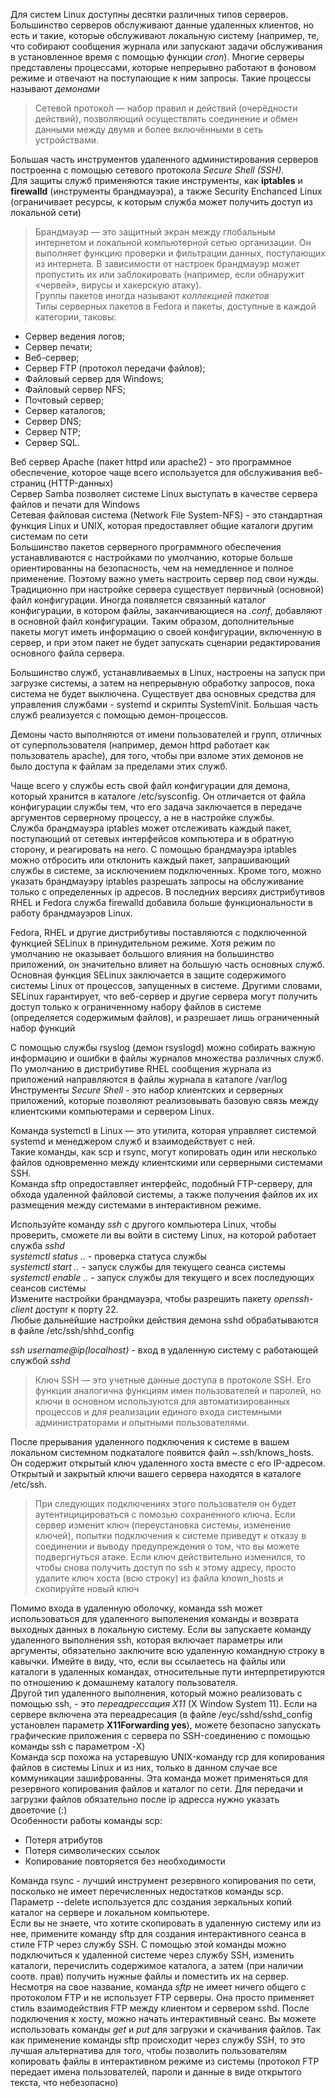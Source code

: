 Для систем Linux доступны десятки различных типов серверов. Большинство серверов обслуживают данные удаленных клиентов, но есть и такие, которые обслуживают локальную систему (например, те, что собирают сообщения журнала или запускают задачи обслуживания в установленное время с помощью функции _cron_). Многие серверы представлены процессами, которые непрерывно работают в фоновом режиме и отвечают на поступающие к ним запросы. Такие процессы называют _демонами_  
> Сетево́й протоко́л — набор правил и действий (очерёдности действий), позволяющий осуществлять соединение и обмен данными между двумя и более включёнными в сеть устройствами.  
  
Большая часть инструментов удаленного администирования серверов построенна с помощью сетевого протокола _Secure Shell (SSH)_.  
Для защиты служб применяются такие инструменты, как **iptables** и **firewalld** (инструменты брандмауэра), а также Security Enchanced Linux (ограничивает ресурсы, к которым служба может получить доступ из локальной сети)  
> Брандмауэр — это защитный экран между глобальным интернетом и локальной компьютерной сетью организации. Он выполняет функцию проверки и фильтрации данных, поступающих из интернета. В зависимости от настроек брандмауэр может пропустить их или заблокировать (например, если обнаружит «червей», вирусы и хакерскую атаку).  
Группы пакетов иногда называют _коллекцией пакетов_  
Типы серверных пакетов в Fedora и пакеты, доступные в каждой категории, таковы:
* Сервер ведения логов;  
* Сервер печати;  
* Веб-сервер;  
* Сервер FTP (протокол передачи файлов);  
* Файловый сервер для Windows;  
* Файловый сервер NFS;  
* Почтовый сервер;  
* Сервер каталогов;  
* Сервер DNS;  
* Сервер NTP;  
* Сервер SQL.  
  
Веб сервер Apache (пакет httpd или apache2) - это программное обеспечение, которое чаще всего используется для обслуживания веб-страниц (HTTP-данных)  
Сервер Samba позволяет системе Linux выступать в качестве сервера файлов и печати для Windows  
Сетевая файловая система (Network File System-NFS) - это стандартная функция Linux и UNIX, которая предоставляет общие каталоги другим системам по сети  
Большинство пакетов серверного программного обеспечения устанавливаются с настройками по умолчанию, которые больше ориентированны на безопасность, чем на немедленное и полное применение. Поэтому важно уметь настроить сервер под свои нужды. Традиционно при настройке сервера существует первичный (основной) файл конфигурации. Иногда появляется связанный каталог конфигурации, в котором файлы, заканчивающиеся на _.conf_, добавляют в основной файл конфигурации. Таким образом, дополнительные пакеты могут иметь информацию о своей конфигурации, включенную в сервер, и при этом пакет не будет запускать сценарии редактирования основного файла сервера.  

Большинство служб, устанавливаемых в Linux, настроены на запуск при загрузке системы, а затем на непрерывную обработку запросов, пока система не будет выключена. Существует два основных средства для управления службами - systemd и скрипты SystemVinit. Большая часть служб реализуется с помощью демон-процессов.  

Демоны часто выполняются от имени пользователей и групп, отличных от суперпользователя (например, демон httpd работает как пользователь apache), для того, чтобы при взломе этих демонов не было доступа к файлам за пределами этих служб.  

Чаще всего у службы есть свой файл конфигурации для демона, который хранится в каталоге /etc/sysconfig. Он отличается от файла конфигурации службы тем, что его задача заключается в передаче аргументов серверному процессу, а не в настройке службы.  
Служба брандмауэра iptables может отслеживать каждый пакет, поступающий от сетевых интерфейсов компьютера и в обратную сторону, и реагировать на него. С помощью брандмауэра iptables можно отбросить или отклонить каждый пакет, запрашивающий службы в системе, за исключением подключенных. Кроме того, можно указать брандмауэру iptables разрешать запросы на обслуживание только с определенных ip адресов. В последних версиях дистрибутивов RHEL и Fedora служба firewalld добавила больше функциональности в работу брандмауэров Linux.  

Fedora, RHEL и другие дистрибутивы поставляются с подключенной функцией SELinux в принудительном режиме. Хотя режим по умолчанию не оказывает большого влияния на большинство приложений, он значительно влияет на большую часть основных служб. Основная функция SELinux заключается в защите содержимого системы Linux от процессов, запущенных в системе. Другими словами, SELinux гарантирует, что веб-сервер и другие сервера могут получить доступ только к ограниченному набору файлов в системе (определяется содержимым файлов), и разрешает лишь ограниченный набор функций  

С помощью службы rsyslog (демон rsyslogd) можно собирать важную информацию и ошибки в файлы журналов множества различных служб. По умолчанию в дистрибутиве RHEL сообщения журнала из приложений направляются в файлы журнала в каталоге /var/log  
Инструменты _Secure Shell_ - это набор клиентских и серверных приложений, которые позволяют реализовывать базовую связь между клиентскими компьютерами и сервером Linux.  

Команда systemctl в Linux — это утилита, которая управляет системой systemd и менеджером служб и взаимодействует с ней.  
Такие команды, как scp и rsync, могут копировать один или несколько файлов одновременно между клиентскими или серверными системами SSH.  
Команда sftp опредоставляет интерфейс, подобный FTP-серверу, для обхода удаленной файловой системы, а также получения файлов их их размещения между системами в интерактивном режиме.  

Используйте команду _ssh_ с другого компьютера Linux, чтобы проверить, сможете ли вы войти в систему Linux, на которой работает служба _sshd_  
_systemctl status .._ - проверка статуса службы  
_systemctl start .._ - запуск службы для текущего сеанса системы  
_systemctl enable .._ - запуск службы для текущего и всех последующих сеансов системы  
Измените настройки брандмауэра, чтобы разрешить пакету _openssh-client_ доступr к порту 22.  
Любые дальнейшие настройки действия демона sshd обрабатываются в файле /etc/ssh/shhd_config  
  
_ssh username@ip(localhost)_ - вход в удаленную систему с работающей службой _sshd_  
>Ключ SSH — это учетные данные доступа в протоколе SSH. Его функция аналогична функциям имен пользователей и паролей, но ключи в основном используются для автоматизированных процессов и для реализации единого входа системными администраторами и опытными пользователями.  
  
После прерывания удаленного подключения к системе в вашем локальном системном подкаталоге появится файл ~.ssh/knows_hosts. Он содержит открытый ключ удаленного хоста вместе с его IP-адресом. Открытый и закрытый ключи вашего сервера находятся в каталоге /etc/ssh.  
> При следующих подключениях этого пользователя он будет аутентицицироваться с помозью сохраненного ключа. Если сервер изменит ключ (переустановка системы, изменение ключей), попытки подключения к системе приведут к отказу в соединении и выводу предупреждения о том, что вы можете подвергнуться атаке. Если ключ действительно изменился, то чтобы снова получить доступ по ssh к этому адресу, просто удалите ключ хоста (всю строку) из файла known_hosts и скопируйте новый ключ  
  
Помимо входа в удаленную оболочку, команда ssh может использоваться для удаленного выполенения команды и возврата выходных данных в локальную систему. Если вы запускаете команду удаленного выполнения ssh, которая включает параметры или аргументы, обязательно заключите всю удаленную командную строку в кавычки. Имейте в виду, что, если вы ссылаетесь на файлы или каталоги в удаленных командах, относительные пути интерпретируются по отношению к домашнему каталогу пользователя.  
Другой тип удаленного выполнения, который можно реализовать с помощью ssh, - это _переадрессация X11_ (X Window System 11). Если на сервере включена эта переадресация (в файле /eyc/sshd/sshd_config установлен параметр **X11Forwarding yes**), можете безопасно запускать графические приложения с сервера по SSH-соединению с помощью команды ssh c параметром -X)  
Команда scp похожа на устаревшую UNIX-команду rcp для копирования файлов в системы Linux и из них, только в данном случае все коммуникации зашифрованны. Эта команда может применяться для резервного копирования файлов и каталог по сети. Для передачи и загрузки файлов обязательно после ip адресса нужно указать двоеточие (:)  
Особенности работы команды scp:  
* Потеря атрибутов  
* Потеря символических ссылок  
* Копирование повторяется без необходимости  
  
Команда rsync - лучший инструмент резервного копирования по сети, посколько не имеет перечисленных недостатков команды scp. Параметр --delete используется длс создания зеркальных копий каталог на сервере и локальном компьютере.  
Если вы не знаете, что хотите скопировать в удаленную систему или из нее, примените команду sftp для создания интерактивного сеанса в стиле FTP через службу SSH. C помощью этой команды можно подключиться к удаленной системе через службу SSH, изменить каталоги, перечислить содержимое каталога, а затем (при наличии соотв. прав) получить нужные файлы и поместить их на сервер. Несмотря на свое название, команда _sftp_ не имеет ничего общего с протоколом FTP и не использует FTP серверы. Она просто применяет стиль взаимодействия FTP между клиентом и сервером sshd. После подключения к хосту, можно начать интерактивный сеанс. Вы можете использовать команды _get_ и _put_ для загрузки и скачивания файлов. Так как применение команды sftp происходит через службу SSH, то это лучшая альтернатива для того, чтобы позволить пользователям копировать файлы в интерактивном режиме из системы (протокол FTP передает имена пользователей, пароли и данные в виде открытого текста, что небезопасно)  